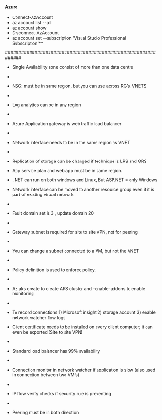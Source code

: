 ####  Azure

- Connect-AzAccount
- az account list --all
- az account show
- Disconnect-AzAccount
- az account set --subscription 'Visual Studio Professional Subscription'**	


##############################################################


- Single Availability zone consist of more than one data centre 
- 
  
- NSG: must be in same region, but you can use across RG’s, VNETS
-
- Log analytics can be in any region 
- 
- Azure Application gateway is web traffic load balancer 
- 
- Network interface needs to be in the same region as VNET
- 
- Replication of storage can be changed if technique is LRS and GRS
  
- App service plan and web app must be in same region.
  
- . NET can run on both windows and Linux,  But ASP.NET =  only Windows

- Network interface can be moved to another resource group even if it is part of existing virtual network 
- 
- Fault domain set is 3 , update domain 20 
- 
- Gateway subnet is required for site to site VPN, not for peering  
- 
- You can change a subnet connected to a VM, but not the VNET 
- 
- Policy definition is used to enforce policy.
- 
- Az aks create to create AKS cluster and –enable-addons to enable monitoring 
- 
- To record connections 1) Microsoft insight 2) storage account 3) enable network watcher flow logs 
 
- Client certificate needs to be installed on every client computer; it can even be exported (Site to site VPN) 
- 
- Standard load balancer has 99% availability 
- 
- Connection monitor in network watcher if application is slow (also used in connection between two VM’s) 
- 
- IP flow verify checks if security rule is preventing  
- 

- Peering must be in both direction 

